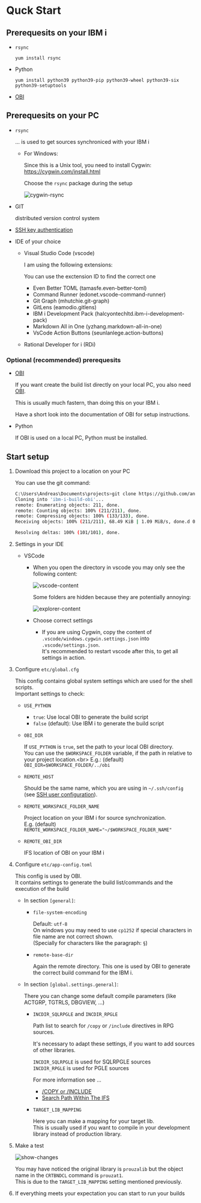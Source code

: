 # Quck Start

## Prerequesits on your IBM i

* ```rsync```
  
  ```yum install rsync```

* Python

  ```yum install python39 python39-pip python39-wheel python39-six python39-setuptools```

* [OBI](https://github.com/andreas-prouza/obi)


## Prerequesits on your PC

* ```rsync``` 
  
  ... is used to get sources synchroniced with your IBM i

  * For Windows:

    Since this is a Unix tool, you need to install Cygwin: https://cygwin.com/install.html

    Choose the ```rsync``` package during the setup

    ![cygwin-rsync](/docs/img/cygwin-rsync.png)

* GIT
  
  distributed version control system 

* [SSH key authentication](https://github.com/andreas-prouza/ibm-i-build/blob/main/docs/pages/SSH.md)

* IDE of your choice

  * Visual Studio Code (vscode)
    
    I am using the following extensions:
    
    You can use the exctension ID to find the correct one

    * Even Better TOML (tamasfe.even-better-toml)
    * Command Runner (edonet.vscode-command-runner)
    * Git Graph (mhutchie.git-graph)
    * GitLens (eamodio.gitlens)
    * IBM i Development Pack (halcyontechltd.ibm-i-development-pack)
    * Markdown All in One (yzhang.markdown-all-in-one)
    * VsCode Action Buttons (seunlanlege.action-buttons)
  * Rational Developer for i (RDi)


### Optional (recommended) prerequesits

* [OBI](https://github.com/andreas-prouza/obi)
  
  If you want create the build list directly on your local PC, you also need [OBI](https://github.com/andreas-prouza/obi).

  This is usually much fastern, than doing this on your IBM i.

  Have a short look into the documentation of OBI for setup instructions.

* Python

  If OBI is used on a local PC, Python must be installed.


## Start setup

1. Download this project to a location on your PC

   You can use the git command:
   
   ```sh
   C:\Users\Andreas\Documents\projects>git clone https://github.com/andreas-prouza/ibm-i-build-obi.git
   Cloning into 'ibm-i-build-obi'...
   remote: Enumerating objects: 211, done.
   remote: Counting objects: 100% (211/211), done.
   remote: Compressing objects: 100% (133/133), done.
   Receiving objects: 100% (211/211), 68.49 KiB | 1.09 MiB/s, done.d 0

   Resolving deltas: 100% (101/101), done.
   ```

2. Settings in your IDE
   * VSCode
     * When you open the directory in vscode you may only see the following content:
       
       ![vscode-content](/docs/img/vscode-content.png)
       
       Some folders are hidden because they are potentially annoying:

       ![explorer-content](/docs/img/explorer-content.png)

     * Choose correct settings
       
       * If you are using Cygwin, copy the content of ```.vscode/windows.cygwin.settings.json``` into ```.vscode/settings.json```.<br/>
        It's recommended to restart vscode after this, to get all settings in action.

3. Configure ```etc/global.cfg```
   
   This config contains global system settings which are used for the shell scripts.
   <br/>
   Important settings to check:
   
   * ```USE_PYTHON``` 
     * ```true```: Use local OBI to generate the build script
     * ```false``` (default): Use IBM i to generate the build script
   
   * ```OBI_DIR```
      
      If ```USE_PYTHON``` is ```true```, set the path to your local OBI directory. <br/>
      You can use the ```$WORKSPACE_FOLDER``` variable, if the path in relative to your project location.<br\>
      E.g.: (default) ```OBI_DIR=$WORKSPACE_FOLDER/../obi```
   
   * ```REMOTE_HOST```
     
     Should be the same name, which you are using in ```~/.ssh/config``` (see [SSH user configuration](https://github.com/andreas-prouza/ibm-i-build/blob/main/docs/pages/SSH.md)).
   
   * ```REMOTE_WORKSPACE_FOLDER_NAME```
     
     Project location on your IBM i for source synchronization.<br/>
     E.g. (default) ```REMOTE_WORKSPACE_FOLDER_NAME="~/$WORKSPACE_FOLDER_NAME"```
   
   * ```REMOTE_OBI_DIR```
     
     IFS location of OBI on your IBM i
  
4. Configure ```etc/app-config.toml```

   This config is used by OBI.
   <br/>
   It contains settings to generate the build list/commands and the execution of the build

   * In section ```[general]```:

     * ```file-system-encoding```
       
       Default: ```utf-8```
       <br/>
       On windows you may need to use ```cp1252``` if special characters in file name are not correct shown.
       <br/>
       (Specially for characters like the paragraph: ```§```)

     * ```remote-base-dir```
       
       Again the remote directory. This one is used by OBI to generate the correct build command for the IBM i.

   * In section ```[global.settings.general]```:

     There you can change some default compile parameters (like ACTGRP, TGTRLS, DBGVIEW, ...)

     * ```INCDIR_SQLRPGLE``` and ```INCDIR_RPGLE```
       
       Path list to search for ```/copy``` or ```/include``` directives in RPG sources.

       It's necessary to adapt these settings, if you want to add sources of other libraries.
       
       ```INCDIR_SQLRPGLE``` is used for SQLRPGLE sources
       <br/>
       ```INCDIR_RPGLE``` is used for PGLE sources

       For more information see ...
       * [/COPY or /INCLUDE](https://www.ibm.com/docs/en/i/7.5?topic=directives-copy-include)
       * [Search Path Within The IFS](https://www.ibm.com/docs/en/i/7.5?topic=files-search-path-within-ifs)

     * ```TARGET_LIB_MAPPING```

       Here you can make a mapping for your target lib.
       <br/>
       This is usually used if you want to compile in your development library instead of production library.

5. Make a test
   
   ![show-changes](/docs/img/vscode-show-changes.png)

   You may have noticed the original library is ```prouzalib``` but the object name in the ```CRTBNDCL``` command is ```prouzat1```.
   <br/>
   This is due to the ```TARGET_LIB_MAPPING``` setting mentioned previously.

6. If everything meets your expectation you can start to run your builds